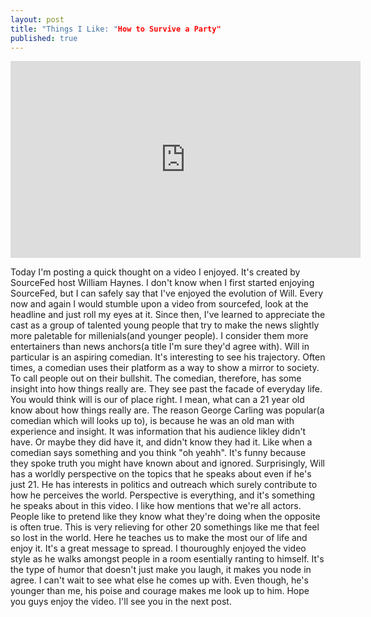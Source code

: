 ```yaml
---
layout: post
title: "Things I Like: "How to Survive a Party"
published: true
---
```


<iframe width="560" height="315" src="https://www.youtube.com/embed/SiEtFrqoiSQ" frameborder="0" allowfullscreen></iframe>

Today I'm posting a quick thought on a video I enjoyed. It's created by SourceFed host William Haynes. I don't know when I first started enjoying SourceFed, but I can safely say that I've enjoyed the evolution of Will. Every now and again I would stumble upon a video from sourcefed, look at the headline and just roll my eyes at it. Since then, I've learned to appreciate the cast as a group of talented young people that try to make the news slightly more paletable for millenials(and younger people). I consider them more entertainers than news anchors(a title I'm sure they'd agree with). Will in particular is an aspiring comedian. It's interesting to see his trajectory. Often times, a comedian uses their platform as a way to show a mirror to society. To call people out on their bullshit. The comedian, therefore, has some insight into how things really are. They see past the facade of everyday life. You would think will is our of place right. I mean, what can a 21 year old know about how things really are. The reason George Carling was popular(a comedian which will looks up to), is because he was an old man with experience and insight. It was information that his audience likley didn't have. Or maybe they did have it, and didn't know they had it. Like when a comedian says something and you think "oh yeahh". It's funny because they spoke truth you might have known about and ignored. Surprisingly, Will has a worldly perspective on the topics that he speaks about even if he's just 21. He has interests in politics and outreach which surely contribute to how he perceives the world. Perspective is everything, and it's something he speaks about in this video. I like how mentions that we're all actors. People like to pretend like they know what they're doing when the opposite is often true. This is very relieving for other 20 somethings like me that feel so lost in the world. Here he teaches us to make the most our of life and enjoy it. It's a great message to spread. I thouroughly enjoyed the video style as he walks amongst people in a room esentially ranting to himself. It's the type of humor that doesn't just make you laugh, it makes you node in agree. I can't wait to see what else he comes up with. Even though, he's younger than me, his poise and courage makes me look up to him. Hope you guys enjoy the video. I'll see you in the next post.
